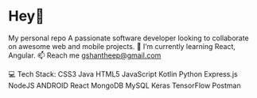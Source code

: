 # Hey💫
My personal repo
A passionate software developer looking to collaborate on awesome web and mobile projects.
🌱 I’m currently learning React, Angular.
📫 Reach me gshantheep@gmail.com

💻 Tech Stack:
CSS3 Java HTML5 JavaScript Kotlin Python Express.js NodeJS ANDROID React MongoDB MySQL Keras TensorFlow Postman
